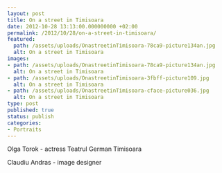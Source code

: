 ```yaml
---
layout: post
title: On a street in Timisoara
date: 2012-10-28 13:13:00.000000000 +02:00
permalink: /2012/10/28/on-a-street-in-timisoara/
featured:
  path: /assets/uploads/OnastreetinTimisoara-78ca9-picture134an.jpg
  alt: On a street in Timisoara
images:
- path: /assets/uploads/OnastreetinTimisoara-78ca9-picture134an.jpg
  alt: On a street in Timisoara
- path: /assets/uploads/OnastreetinTimisoara-3fbff-picture109.jpg
  alt: On a street in Timisoara
- path: /assets/uploads/OnastreetinTimisoara-cface-picture036.jpg
  alt: On a street in Timisoara
type: post
published: true
status: publish
categories:
- Portraits
---
```


Olga Torok - actress Teatrul German Timisoara

Claudiu Andras - image designer
